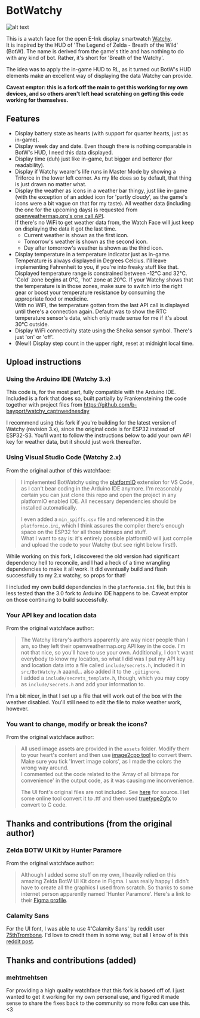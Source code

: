 # BotWatchy

![alt text](watchface.gif "This is what you will get")

This is a watch face for the open E-Ink display smartwatch [Watchy](https://watchy.sqfmi.com/).  
It is inspired by the HUD of 'The Legend of Zelda - Breath of the Wild' (BotW). The name is derived from the game's title and has nothing to do with any kind of bot. Rather, it's short for 'Breath of the Watchy'.

The idea was to apply the in-game HUD to RL, as it turned out BotW's HUD elements make an excellent way of displaying the data Watchy can provide.

**Caveat emptor: this is a fork off the main to get this working for my own devices, and so others aren't left head scratching on getting this code working for themselves.**

## Features

- Display battery state as hearts (with support for quarter hearts, just as in-game).
- Display week day and date. Even though there is nothing comparable in BotW's HUD, I need this data displayed.
- Display time (duh) just like in-game, but bigger and betterer (for readability).
- Display if Watchy wearer's life runs in Master Mode by showing a Triforce in the lower left corner. As my life does so by default, that thing is just drawn no matter what.
- Display the weather as icons in a weather bar thingy, just like in-game (with the exception of an added icon for 'partly cloudy', as the game's icons were a bit vague on that for my taste). All weather data (including the one for the upcoming days) is requested from [openweathermap.org's one call API](https://openweathermap.org/api/one-call-api).  
If there's no WiFi to get weather data from, the Watch Face will just keep on displaying the data it got the last time.
  - Current weather is shown as the first icon.
  - Tomorrow's weather is shown as the second icon.
  - Day after tomorrow's weather is shown as the third icon.
- Display temperature in a temperature indicator just as in-game. Temperature is always displayed in Degrees Celcius. I'll leave implementing Fahrenheit to you, if you're into freaky stuff like that.  
Displayed temperature range is constrained between -12°C and 32°C.  
'Cold' zone begins at 0°C, 'hot' zone at 20°C. If your Watchy shows that the temperature is in those zones, make sure to switch into the right gear or boost your temperature resistance by consuming the appropriate food or medicine.  
With no WiFi, the temperature gotten from the last API call is displayed until there's a connection again. Default was to show the RTC temperature sensor's data, which only made sense for me if it's about 30°C outside.
- Display WiFi connectivity state using the Sheika sensor symbol. There's just 'on' or 'off'.
- (New!) Display step count in the upper right, reset at midnight local time.

## Upload instructions

### Using the Arduino IDE (Watchy 3.x)

This code is, for the most part, fully compatible with the Arduino IDE. Included is a fork that does so, built partially by Frankensteining the code together with project files from https://github.com/b-bayport/watchy_captnwednesday

I recommend using this fork if you're building for the latest version of Watchy (revision 3.x), since the original code is for ESP32 instead of ESP32-S3. You'll want to follow the instructions below to add your own API key for weather data, but it should just work thereafter. 

### Using Visual Studio Code (Watchy 2.x)

From the original author of this watchface:

> I implemented BotWatchy using the [platformIO](https://platformio.org/) extension for VS Code, as I can't bear coding in the Arduino IDE anymore. I'm reasonably certain you can just clone this repo and open the project in any platformIO enabled IDE. All necessary dependencies should be installed automatically.  
>
> I even added a `min_spiffs.csv` file and referenced it in the `platformio.ini`, which I think assures the compiler there's enough space on the ESP32 for all those bitmaps and stuff.  
> What I want to say is: it's entirely possible platformIO will just compile and upload the code to your Watchy (but see right below first!).

While working on this fork, I discovered the old version had significant dependency hell to reconcile, and I had a heck of a time wrangling dependencies to make it all work. It did eventually build and flash successfully to my 2.x watchy, so props for that!

I included my own build dependencies in the `platformio.ini` file, but this is less tested than the 3.0 fork to Arduino IDE happens to be. Caveat emptor on those continuing to build successfully.

### Your API key and location data

From the original watchface author:

> The Watchy library's authors apparently are way nicer people than I am, so they left their openweathermap.org API key in the code. I'm not that nice, so you'll have to use your own. Additionally, I don't want everybody to know my location, so what I did was I put my API key and location data into a file called `include/secrets.h`, included it in `src/BotWatchy.h` aaand... also added it to the `.gitignore`.  
> I added a `include/secrets_template.h`, though, which you may copy as `include/secrets.h` and add your information to.

I'm a bit nicer, in that I set up a file that will work out of the box with the weather disabled. You'll still need to edit the file to make weather work, however.

### You want to change, modify or break the icons?

From the original watchface author:

> All used image assets are provided in the `assets` folder. Modify them to your heart's content and then use [image2cpp tool](http://javl.github.io/image2cpp/) to convert them. Make sure you tick 'Invert image colors', as I made the colors the wrong way around.  
> I commented out the code related to the 'Array of all bitmaps for convenience' in the output code, as it was causing me inconvenience.
>
> The UI font's original files are not included. See [here](https://www.reddit.com/r/zelda/comments/5txuba/breath_of_the_wild_ui_font/) for source. I let some online tool convert it to .ttf and then used [truetype2gfx](https://rop.nl/truetype2gfx/) to convert to C code.

## Thanks and contributions (from the original author)

### Zelda BOTW UI Kit by Hunter Paramore

From the original watchface author:
> Although I added some stuff on my own, I heavily relied on this amazing Zelda BotW UI Kit done in Figma. I was really happy I didn't have to create all the graphics I used from scratch. So thanks to some internet person apparently named 'Hunter Paramore'. Here's a link to their [Figma profile](https://www.figma.com/@hparamore).

### Calamity Sans

For the UI font, I was able to use #'Calamity Sans' by reddit user [75thTrombone](https://www.reddit.com/user/75thTrombone/). I'd love to credit them in some way, but all I know of is this [reddit post](https://www.reddit.com/r/zelda/comments/5txuba/breath_of_the_wild_ui_font/).

## Thanks and contributions (added)
### mehtmehtsen

For providing a high quality watchface that this fork is based off of. I just wanted to get it working for my own personal use, and figured it made sense to share the fixes back to the community so more folks can use this. <3
